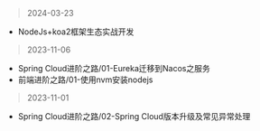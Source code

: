>2024-03-23
- NodeJs+koa2框架生态实战开发

>2023-11-06
- Spring Cloud进阶之路/01-Eureka迁移到Nacos之服务 
- 前端进阶之路/01-使用nvm安装nodejs

>2023-11-01
- Spring Cloud进阶之路/02-Spring Cloud版本升级及常见异常处理
